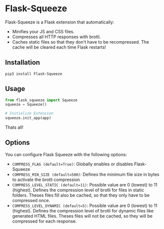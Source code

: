 # Flask-Squeeze

Flask-Squeeze is a Flask extension that automatically:
- Minifies your JS and CSS files.
- Compresses all HTTP responses with brotli.
- Caches static files so that they don't have to be recompressed. The cache will be cleared each time Flask restarts!

## Installation
```
pip3 install Flask-Squeeze
```

## Usage
```python
from flask_squeeze import Squeeze
squeeze = Squeeze()

# Initialize Extension
squeeze.init_app(app)
```

Thats all!

## Options
You can configure Flask Squeeze with the following options:
- `COMPRESS_FLAG (default=True)`: Globally enables or disables Flask-Squeeze
- `COMPRESS_MIN_SIZE (default=500)`: Defines the minimum file size in bytes to activate the brotli compression
- `COMPRESS_LEVEL_STATIC (default=11)`: Possible value are 0 (lowest) to 11 (highest). Defines the compression level of brotli for files in static folders. Theses files fill also be cached, so that they only have to be compressed once. 
- `COMPRESS_LEVEL_DYNAMIC (default=5)`: Possible value are 0 (lowest) to 11 (highest). Defines the compression level of brotli for dynamic files like generated HTML files. Theses files will not be cached, so they will be compressed for each response.
